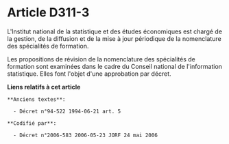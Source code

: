 # Article D311-3

L'Institut national de la statistique et des études économiques est chargé de la gestion, de la diffusion et de la mise à
jour périodique de la nomenclature des spécialités de formation.

Les propositions de révision de la nomenclature des spécialités de formation sont examinées dans le cadre du Conseil national
de l'information statistique. Elles font l'objet d'une approbation par décret.

**Liens relatifs à cet article**

	**Anciens textes**:

	  - Décret n°94-522 1994-06-21 art. 5

	**Codifié par**:

	  - Décret n°2006-583 2006-05-23 JORF 24 mai 2006
